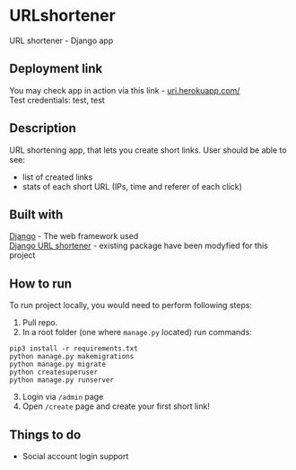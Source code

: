 # URLshortener
URL shortener  - Django app  

## Deployment link
You may check app in action via this link - [uri.herokuapp.com/](https://uri.herokuapp.com/)  
Test credentials: test, test   

## Description
URL shortening app, that lets you create short links. 
User should be able to see:  
* list of created links  
* stats of each short URL (IPs, time and referer of each click)  

## Built with
[Django](https://www.djangoproject.com/) - The web framework used  
[Django URL shortener](https://github.com/ronaldgrn/django-link-shortener) - existing package have been modyfied for this project  

## How to run  
To run project locally, you would need to perform following steps:
1. Pull repo. 
2. In a root folder (one where ```manage.py``` located) run commands:  
```
pip3 install -r requirements.txt
python manage.py makemigrations
python manage.py migrate
python createsuperuser
python manage.py runserver
```
3. Login via ```/admin``` page
4. Open ```/create``` page and create your first short link!  

## Things to do
* Social account login support  
